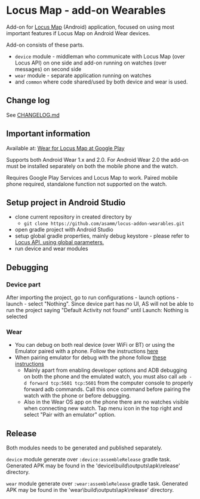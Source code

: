 # Locus Map - add-on Wearables

Add-on for [Locus Map](http://www.locusmap.eu) (Android) application, focused on using most important features if Locus Map on Android Wear devices.

Add-on consists of these parts.

- `device` module - middleman who communicate with Locus Map (over Locus API) on one side and add-on running on watches (over messages) on second side
- `wear` module - separate application running on watches
- and `common` where code shared/used by both device and wear is used.

## Change log
See [CHANGELOG.md](CHANGELOG.md)

## Important information

Available at: [Wear for Locus Map at Google Play](https://play.google.com/store/apps/details?id=com.asamm.locus.addon.wear)

Supports both Android Wear 1.x and 2.0. For Android Wear 2.0 the add-on must be installed separately on both the mobile phone and the watch.

Requires Google Play Services and Locus Map to work. Paired mobile phone required, standalone function not supported on the watch.

## Setup project in Android Studio

- clone current repository in created directory by
  - `git clone https://github.com/asamm/locus-addon-wearables.git`
- open gradle project with Android Studio
- setup global gradle properties, mainly debug keystore - please refer to [Locus API, using global parameters.](https://github.com/asamm/locus-api/wiki/Adding-Locus-API-to-project#using-global-parameters)
- run device and wear modules

## Debugging 

### Device part
After importing the project, go to run configurations - launch options - launch - select "Nothing". Since device part has no UI, AS will not be able to run the project saying "Default Activity not found" until Launch: Nothing is selected

### Wear
- You can debug on both real device (over WiFi or BT) or using the Emulator paired with a phone. Follow the instructions [here](https://developer.android.com/training/wearables/apps/debugging)
- When pairing emulator for debug with the phone follow [these instructions](https://developer.android.com/training/wearables/apps/creating)
   - Mainly apart from enabling developer options and ADB debugging on both the phone and the emulated watch, you must also call ```adb -d forward tcp:5601 tcp:5601``` from the computer console to properly forward adb commands. Call this once command before pairing the watch with the phone or before debugging.
   - Also in the Wear OS app on the phone there are no watches visible when connecting new watch. Tap menu icon in the top right and select "Pair with an emulator" option.

## Release
Both modules needs to be generated and published separately.

`device` module generate over `:device:assembleRelease` gradle task. Generated APK may be found in the 'device\build\outputs\apk\release\' directory.

`wear` module generate over `:wear:assembleRelease` gradle task. Generated APK may be found in the 'wear\build\outputs\apk\release\' directory.